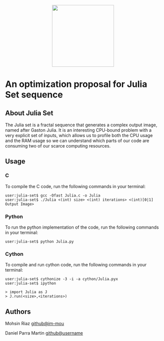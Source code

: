 <p align="center"><img src="https://user-images.githubusercontent.com/7409436/70395873-af825600-1a03-11ea-9ffc-a49d5f766bac.png" width="200"></p>

# An optimization proposal for Julia Set sequence
## About Julia Set

The Julia set is a fractal sequence that generates a complex output image, named after Gaston Julia. It is an interesting CPU-bound problem with a very explicit set of inputs, which allows us to profile both the CPU usage and the RAM usage so we can understand which parts of our code are consuming two of our scarce computing resources.

## Usage

### C
To compile the C code, run the following commands in your terminal:

```console
user:julia-set$ gcc -Ofast Julia.c -o Julia
user:julia-set$ ./Julia <(int) size> <(int) iterations> <(int)[0|1] Output Image>
```

### Python
To run the python implementation of the code, run the following commands in your terminal:

```console
user:julia-set$ python Julia.py
```

### Cython
To compile and run cython code, run the following commands in your terminal:

```console
user:julia-set$ cythonize -3 -i -a cython/Julia.pyx
user:julia-set$ ipython

> import Julia as J
> J.run(<size>,<iterations>)
```


## Authors
Mohsin Riaz [github@im-mou](https://github.com/im-mou/)

Daniel Parra Martin [github@username](https://github.com/)
